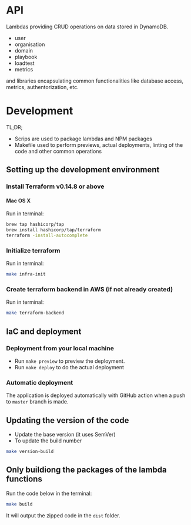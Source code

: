 # API

Lambdas providing CRUD operations on data stored in DynamoDB.

- user
- organisation
- domain
- playbook
- loadtest
- metrics

and libraries encapsulating common functionalities like database access, metrics, authentorization, etc.

# Development

TL;DR;

- Scrips are used to package lambdas and NPM packages
- Makefile used to perform previews, actual deployments, linting of the code and other common operations

## Setting up the development environment

### Install Terraform v0.14.8 or above

#### Mac OS X

Run in terminal:

```bash
brew tap hashicorp/tap
brew install hashicorp/tap/terraform
terraform -install-autocomplete
```

### Initialize terraform

Run in terminal:

```bash
make infra-init
```

### Create terraform backend in AWS (if not already created)

Run in terminal:

```bash
make terraform-backend
```

## IaC and deployment

### Deployment from your local machine

- Run `make preview` to preview the deployment.
- Run `make deploy` to do the actual deployment

### Automatic deployment

The application is deployed automatically with GitHub action when a push to `master` branch is made.

## Updating the version of the code

- Update the base version (it uses SemVer)
- To update the build number

```bash
make version-build
```

## Only buildiong the packages of the lambda functions

Run the code below in the terminal:

```bash
make build
```

It will output the zipped code in the `dist` folder.
